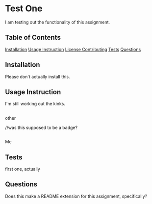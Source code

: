 <h1>Test One</h1>
<p>I am testing out the functionality of this assignment.</p>
<h2>Table of Contents</h2>
<a href="#installation">Installation</a>
<a href="#usage">Usage Instruction</a>
<a href="#license">License</h2>
<a href="#contributing">Contributing</a>
<a href="#tests">Tests</a>
<a href="#questions">Questions</a>
<h2 id="installation">Installation</h2>
<p>Please don't actually install this.</p>
<h2 id="usage">Usage Instruction</h2>
<p>I'm still working out the kinks.</p>
<h2 id="license"></h2>
<p>other</p>//was this supposed to be a badge?
<h2 id="contributing"></h2>
<p>Me</p>
<h2 id="tests">Tests</h2>
<p>first one, actually</p>
<h2 id="questions">Questions</h2>
<p>Does this make a README extension for this assignment, specifically?</p>